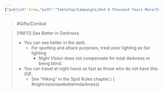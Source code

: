 ```yaml
---
{"publish":true,"path":"Tabletop/Campaigns/And A Thousand Years More/Inventory/Gifts/Night Vision.md","permalink":"/tabletop/campaigns/and-a-thousand-years-more/inventory/gifts/night-vision/","title":"Night Vision"}
---
```



> #Gifts/Combat

> [!INFO] See Better in *Darkness*
> - You can see better in the dark.
> 	- For spotting and attack purposes, treat poor lighting as fair lighting
> 		- *Night Vision* does not compensate for total darkness or being blind.
> - You can travel at night twice as fast as those who do not have this *Gift*.
> 	- See "Hiking" in the Spot Rules chapter.)
{ #nightvisionseebetterindarkness}

